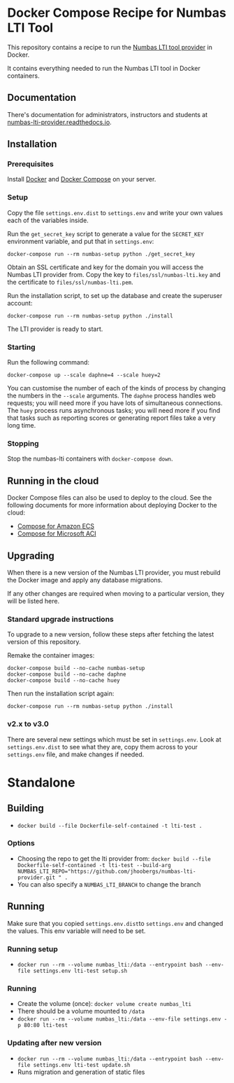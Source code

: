 # Docker Compose Recipe for Numbas LTI Tool

This repository contains a recipe to run the [Numbas LTI tool provider](https://numbas-lti-provider.readthedocs.io/en/latest/) in Docker.

It contains everything needed to run the Numbas LTI tool in Docker containers.

## Documentation

There's documentation for administrators, instructors and students at [numbas-lti-provider.readthedocs.io](https://numbas-lti-provider.readthedocs.io/).

## Installation

### Prerequisites

Install [Docker](https://docs.docker.com/engine/install/) and [Docker Compose](https://docs.docker.com/compose/install/) on your server.

### Setup

Copy the file `settings.env.dist` to `settings.env` and write your own values each of the variables inside.

Run the `get_secret_key` script to generate a value for the `SECRET_KEY` environment variable, and put that in `settings.env`:

```
docker-compose run --rm numbas-setup python ./get_secret_key
```

Obtain an SSL certificate and key for the domain you will access the Numbas LTI provider from. Copy the key to `files/ssl/numbas-lti.key` and the certificate to `files/ssl/numbas-lti.pem`.

Run the installation script, to set up the database and create the superuser account:

```
docker-compose run --rm numbas-setup python ./install
```

The LTI provider is ready to start.

### Starting

Run the following command:

```
docker-compose up --scale daphne=4 --scale huey=2
```

You can customise the number of each of the kinds of process by changing the numbers in the `--scale` arguments.
The `daphne` process handles web requests; you will need more if you have lots of simultaneous connections.
The `huey` process runs asynchronous tasks; you will need more if you find that tasks such as reporting scores or generating report files take a very long time.

### Stopping

Stop the numbas-lti containers with `docker-compose down`.

## Running in the cloud

Docker Compose files can also be used to deploy to the cloud. See the following documents for more information about deploying Docker to the cloud:

- [Compose for Amazon ECS](https://docs.docker.com/engine/context/ecs-integration/)
- [Compose for Microsoft ACI](https://docs.docker.com/engine/context/aci-integration/)

## Upgrading

When there is a new version of the Numbas LTI provider, you must rebuild the Docker image and apply any database migrations.

If any other changes are required when moving to a particular version, they will be listed here.

### Standard upgrade instructions

To upgrade to a new version, follow these steps after fetching the latest version of this repository.

Remake the container images:

```
docker-compose build --no-cache numbas-setup
docker-compose build --no-cache daphne
docker-compose build --no-cache huey
```

Then run the installation script again:

```
docker-compose run --rm numbas-setup python ./install
```

### v2.x to v3.0

There are several new settings which must be set in `settings.env`.
Look at `settings.env.dist` to see what they are, copy them across to your `settings.env` file, and make changes if needed.

# Standalone

## Building

- `docker build --file Dockerfile-self-contained -t lti-test .`

### Options

- Choosing the repo to get the lti provider from: `docker build --file Dockerfile-self-contained -t lti-test --build-arg NUMBAS_LTI_REPO="https://github.com/jhoobergs/numbas-lti-provider.git " .`
- You can also specify a `NUMBAS_LTI_BRANCH` to change the branch

## Running

Make sure that you copied `settings.env.dist`to `settings.env` and changed the values. This env variable will need to be set.

### Running setup

- `docker run --rm --volume numbas_lti:/data --entrypoint bash --env-file settings.env lti-test setup.sh`

### Running

- Create the volume (once): `docker volume create numbas_lti`
- There should be a volume mounted to `/data`
- `docker run --rm --volume numbas_lti:/data --env-file settings.env -p 80:80 lti-test`

### Updating after new version

- `docker run --rm --volume numbas_lti:/data --entrypoint bash --env-file settings.env lti-test update.sh`
- Runs migration and generation of static files

